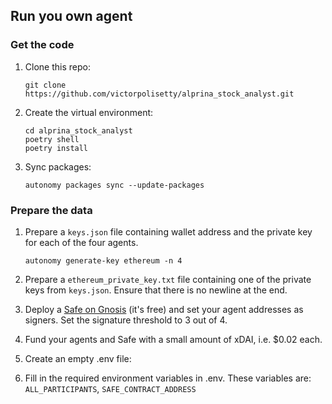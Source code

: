 ## Run you own agent

### Get the code

1. Clone this repo:

    ```
    git clone https://github.com/victorpolisetty/alprina_stock_analyst.git
    ```

2. Create the virtual environment:

    ```
    cd alprina_stock_analyst
    poetry shell
    poetry install
    ```

3. Sync packages:

    ```
    autonomy packages sync --update-packages
    ```

### Prepare the data

1. Prepare a `keys.json` file containing wallet address and the private key for each of the four agents.

    ```
    autonomy generate-key ethereum -n 4
    ```

2. Prepare a `ethereum_private_key.txt` file containing one of the private keys from `keys.json`. Ensure that there is no newline at the end.

3. Deploy a [Safe on Gnosis](https://app.safe.global/welcome) (it's free) and set your agent addresses as signers. Set the signature threshold to 3 out of 4.

4. Fund your agents and Safe with a small amount of xDAI, i.e. $0.02 each.

5. Create an empty .env file:

6. Fill in the required environment variables in .env. These variables are: `ALL_PARTICIPANTS`, `SAFE_CONTRACT_ADDRESS`
